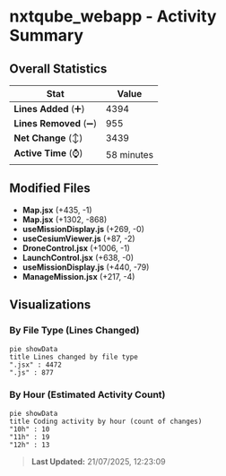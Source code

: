 # nxtqube_webapp - Activity Summary 

## Overall Statistics

| Stat                   | Value                                                             |
| ---------------------- | ----------------------------------------------------------------- |
| **Lines Added** (➕)   | 4394                                          |
| **Lines Removed** (➖) | 955                                        |
| **Net Change** (↕)    | 3439                |
| **Active Time** (⌚)   | 58 minutes |


## Modified Files
- **Map.jsx** (+435, -1)
- **Map.jsx** (+1302, -868)
- **useMissionDisplay.js** (+269, -0)
- **useCesiumViewer.js** (+87, -2)
- **DroneControl.jsx** (+1006, -1)
- **LaunchControl.jsx** (+638, -0)
- **useMissionDisplay.js** (+440, -79)
- **ManageMission.jsx** (+217, -4)

## Visualizations

### By File Type (Lines Changed)

```mermaid
pie showData
title Lines changed by file type
".jsx" : 4472
".js" : 877
```

### By Hour (Estimated Activity Count)

```mermaid
pie showData
title Coding activity by hour (count of changes)
"10h" : 10
"11h" : 19
"12h" : 13
```


> **Last Updated:** 21/07/2025, 12:23:09